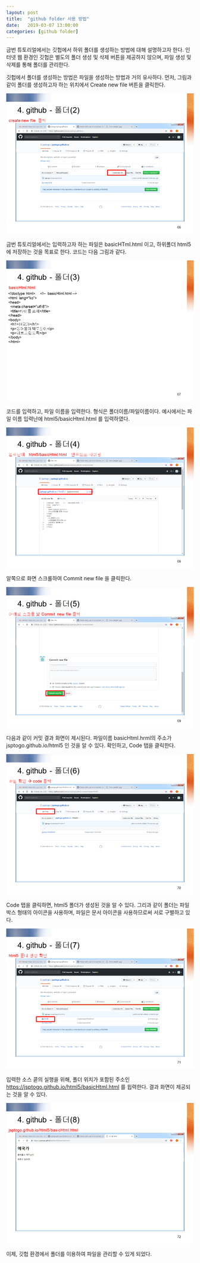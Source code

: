 ```yaml
---
layout: post
title:  "github folder 사용 방법"
date:   2019-03-07 13:00:00 
categories: [github folder]
---
```


금번 튜토리얼에서는 깃헙에서 하위 폴더를 생성하는 방법에 대해 설명하고자 한다. 인터넷 웹 환경인 깃헙은 별도의 폴더 생성 및 삭제 버튼을 제공하지 않으며, 파일 생성 및 삭제를 통해 폴더를 관리한다.

깃헙에서 폴더를 생성하는 방법은 파일을 생성하는 방법과 거의 유사하다.  먼저, 그림과 같이 폴더를 생성하고자 하는 위치에서 Create new file 버튼을 클릭한다. 

![Screen githubfolder2](https://raw.githubusercontent.com/javaroadmap/javaroadmap.github.io/master/static/img/_posts/githubfolder/githubfolder2.png "Screen githubfolder2")

금번 튜토리얼에서는 입력하고자 하는 파일은 basicHTml.html 이고, 하위폴더 html5에 저장하는 것을 목표로 한다.  코드는 다음 그림과 같다.

![Screen githubfolder3](https://raw.githubusercontent.com/javaroadmap/javaroadmap.github.io/master/static/img/_posts/githubfolder/githubfolder3.png "Screen githubfolder3")

코드를 입력하고, 파일 이름을 입력한다. 형식은 폴더이름/파일이름이다. 예시에서는 파일 이름 입력난에 html5/basicHtml.html 를 입력하였다. 
 
![Screen githubfolder4](https://raw.githubusercontent.com/javaroadmap/javaroadmap.github.io/master/static/img/_posts/githubfolder/githubfolder4.png "Screen githubfolder4")

알쪽으로 화면 스크롤하여 Commit new file 을 클릭한다.
 
![Screen githubfolder5](https://raw.githubusercontent.com/javaroadmap/javaroadmap.github.io/master/static/img/_posts/githubfolder/githubfolder5.png "Screen githubfolder5")

다음과 같이 커밋 결과 화면이 제시된다. 파일이름 basicHtml.hrml의 주소가 jsptogo.github.io/html5 인 것을 알 수 있다. 확인하고, Code 탭을 클릭한다.

![Screen githubfolder6](https://raw.githubusercontent.com/javaroadmap/javaroadmap.github.io/master/static/img/_posts/githubfolder/githubfolder6.png "Screen githubfolder6")

Code 탭을 클릭하면, html5 폴더가 생성된 것을 알 수 있다. 그리과 같이 폴더는 파일박스 형태의 아이콘을 사용하며, 파일은 문서 아이콘을 사용하므로써 서로 구별하고 있다.  

![Screen githubfolder7](https://raw.githubusercontent.com/javaroadmap/javaroadmap.github.io/master/static/img/_posts/githubfolder/githubfolder7.png "Screen githubfolder7")

입력한 소스 콛의 실행을 위해, 폴더 위치가 포함된 주소인 https://jsptogo.github.io/html5/basicHtml.html 를 윕력한다. 결과 화면이 제공되는 것을 알 수 있다.

![Screen githubfolder8](https://raw.githubusercontent.com/javaroadmap/javaroadmap.github.io/master/static/img/_posts/githubfolder/githubfolder8.png "Screen githubfolder8")

이제, 깃헙 환경에서 폴더를 이용하여 파일을 관리할 수 있게 되었다.
